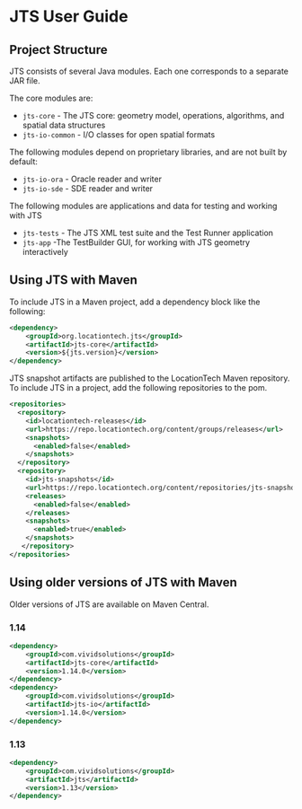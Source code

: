 # JTS User Guide

## Project Structure

JTS consists of several Java modules.
Each one corresponds to a separate JAR file.

The core modules are:

* `jts-core` - The JTS  core: geometry model, operations, algorithms, and spatial data structures
* `jts-io-common` - I/O classes for open spatial formats

The following modules depend on proprietary libraries, and are not built by default:

* `jts-io-ora` - Oracle reader and writer
* `jts-io-sde` - SDE reader and writer

The following modules are applications and data for testing and working with JTS

* `jts-tests` - The JTS XML test suite and the Test Runner application
* `jts-app` -The TestBuilder GUI, for working with JTS geometry interactively

## Using JTS with Maven

To include JTS in a Maven project, add a dependency block like the following:

```xml
<dependency>
    <groupId>org.locationtech.jts</groupId>
    <artifactId>jts-core</artifactId>
    <version>${jts.version}</version>
</dependency>
```

JTS snapshot artifacts are published to the LocationTech Maven repository. To include JTS in a project, add the following repositories to the pom.

```xml
<repositories>
  <repository>
    <id>locationtech-releases</id>
    <url>https://repo.locationtech.org/content/groups/releases</url>
    <snapshots>
      <enabled>false</enabled>
    </snapshots>
  </repository>
  <repository>
    <id>jts-snapshots</id>
    <url>https://repo.locationtech.org/content/repositories/jts-snapshots</url>
    <releases>
      <enabled>false</enabled>
    </releases>
    <snapshots>
      <enabled>true</enabled>
    </snapshots>
   </repository>
</repositories>
```
## Using older versions of JTS with Maven

Older versions of JTS are available on Maven Central.

### 1.14

```xml
<dependency>
    <groupId>com.vividsolutions</groupId>
    <artifactId>jts-core</artifactId>
    <version>1.14.0</version>
</dependency>
<dependency>
    <groupId>com.vividsolutions</groupId>
    <artifactId>jts-io</artifactId>
    <version>1.14.0</version>
</dependency>
```
### 1.13

```xml
<dependency>
    <groupId>com.vividsolutions</groupId>
    <artifactId>jts</artifactId>
    <version>1.13</version>
</dependency>
```
